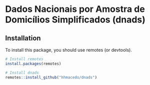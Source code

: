 # Dados Nacionais por Amostra de Domicílios Simplificados (dnads)

## Installation

To install this package, you should use remotes (or devtools).

````R
# Install remotes
install.packages(remotes)

# Install dnads
remotes::install_github("hhmacedo/dnads")
````

